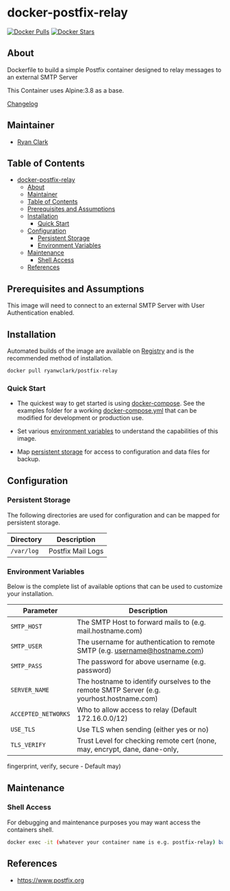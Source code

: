 # docker-postfix-relay

[![Docker Pulls](https://img.shields.io/docker/pulls/ryanwclark/postfix-relay.svg)](https://hub.docker.com/r/ryanwclark/postfix-relay)
[![Docker Stars](https://img.shields.io/docker/stars/ryanwclark/postfix-relay.svg)](https://hub.docker.com/r/ryanwclark/postfix-relay)


## About

Dockerfile to build a simple Postfix container designed to relay messages to an external SMTP Server

This Container uses Alpine:3.8 as a base.

[Changelog](CHANGELOG.md)

## Maintainer

- [Ryan Clark](https://github.com/ryanwclark)

## Table of Contents

- [docker-postfix-relay](#docker-postfix-relay)
  - [About](#about)
  - [Maintainer](#maintainer)
  - [Table of Contents](#table-of-contents)
  - [Prerequisites and Assumptions](#prerequisites-and-assumptions)
  - [Installation](#installation)
    - [Quick Start](#quick-start)
  - [Configuration](#configuration)
    - [Persistent Storage](#persistent-storage)
    - [Environment Variables](#environment-variables)
  - [Maintenance](#maintenance)
    - [Shell Access](#shell-access)
  - [References](#references)

## Prerequisites and Assumptions

This image will need to connect to an external SMTP Server with User Authentication enabled.


## Installation

Automated builds of the image are available on [Registry](https://hub.docker.com/r/ryanwclark/postfix-relay) and is the recommended method of installation.


```bash
docker pull ryanwclark/postfix-relay
```

### Quick Start

* The quickest way to get started is using [docker-compose](https://docs.docker.com/compose/). See the examples folder for a working [docker-compose.yml](examples/docker-compose.yml) that can be modified for development or production use.

* Set various [environment variables](#environment-variables) to understand the capabilities of this image.
* Map [persistent storage](#data-volumes) for access to configuration and data files for backup.

## Configuration

### Persistent Storage

The following directories are used for configuration and can be mapped for persistent storage.

| Directory | Description |
|-----------|-------------|
| `/var/log` | Postfix Mail Logs |


### Environment Variables

Below is the complete list of available options that can be used to customize your installation.

| Parameter | Description |
|-----------|-------------|
| `SMTP_HOST` | The SMTP Host to forward mails to (e.g. mail.hostname.com) |
| `SMTP_USER` | The username for authentication to remote SMTP (e.g. username@hostname.com) |
| `SMTP_PASS` | The password for above username (e.g. password) |
| `SERVER_NAME` | The hostname to identify ourselves to the remote SMTP Server (e.g. yourhost.hostname.com) |
| `ACCEPTED_NETWORKS` | Who to allow access to relay (Default 172.16.0.0/12)
| `USE_TLS` | Use TLS when sending (either yes or no)
| `TLS_VERIFY` | Trust Level for checking remote cert (none, may, encrypt, dane, dane-only, 
fingerprint, verify, secure - Default may)


## Maintenance
### Shell Access

For debugging and maintenance purposes you may want access the containers shell. 

```bash
docker exec -it (whatever your container name is e.g. postfix-relay) bash
```

## References

* https://www.postfix.org


